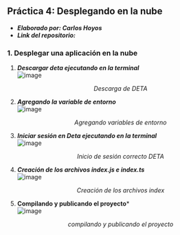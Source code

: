 ## Práctica 4: Desplegando en la nube
- ***Elaborado por: Carlos Hoyos***  
- ***Link del repositorio:***  
### 1. **Desplegar una aplicación en la nube**  
  1. ***Descargar deta ejecutando en la terminal***  
  ![image](https://user-images.githubusercontent.com/74604371/205424851-f3469fdb-8856-4816-894a-2bc0fc8e639b.png)<p align="center">_Descarga de DETA_</p>  
  2. ***Agregando la variable de entorno***  
  ![image](https://user-images.githubusercontent.com/74604371/205424893-8e613647-2a5f-4031-a8fa-5edb66db78ba.png)<p align="center">_Agregando variables de entorno_</p>  
  3. ***Iniciar sesión en Deta ejecutando en la terminal***  
  ![image](https://user-images.githubusercontent.com/74604371/205424995-89d75b28-74da-4a54-ad02-29a04f451984.png)<p align="center">_Inicio de sesión correcto DETA_</p>  
  4. ***Creación de los archivos index.js e index.ts***  
  ![image](https://user-images.githubusercontent.com/74604371/205425181-64d9d88a-90f2-4244-a252-89acc415d75d.png)<p align="center">_Creación de los archivos index_</p>  
  5. **Compilando y publicando el proyecto***  
  ![image](https://user-images.githubusercontent.com/74604371/205426272-38894330-a2f2-45ce-9de5-b47abfba1d42.png)<p align="center">_compilando y publicando el proyecto_</p>  

